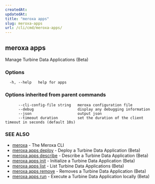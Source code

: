 ```yaml
---
createdAt: 
updatedAt: 
title: "meroxa apps"
slug: meroxa-apps
url: /cli/cmd/meroxa-apps/
---
```

## meroxa apps

Manage Turbine Data Applications (Beta)

### Options

```
  -h, --help   help for apps
```

### Options inherited from parent commands

```
      --cli-config-file string   meroxa configuration file
      --debug                    display any debugging information
      --json                     output json
      --timeout duration         set the duration of the client timeout in seconds (default 10s)
```

### SEE ALSO

* [meroxa](/cli/cmd/meroxa/)	 - The Meroxa CLI
* [meroxa apps deploy](/cli/cmd/meroxa-apps-deploy/)	 - Deploy a Turbine Data Application (Beta)
* [meroxa apps describe](/cli/cmd/meroxa-apps-describe/)	 - Describe a Turbine Data Application (Beta)
* [meroxa apps init](/cli/cmd/meroxa-apps-init/)	 - Initialize a Turbine Data Application (Beta)
* [meroxa apps list](/cli/cmd/meroxa-apps-list/)	 - List Turbine Data Applications (Beta)
* [meroxa apps remove](/cli/cmd/meroxa-apps-remove/)	 - Removes a Turbine Data Application (Beta)
* [meroxa apps run](/cli/cmd/meroxa-apps-run/)	 - Execute a Turbine Data Application locally (Beta)

